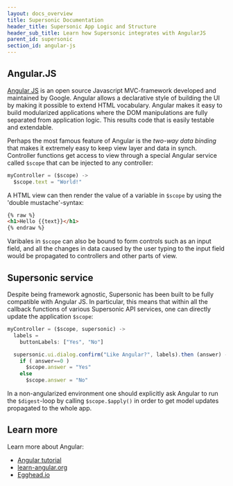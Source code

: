 ```yaml
---
layout: docs_overview
title: Supersonic Documentation
header_title: Supersonic App Logic and Structure
header_sub_title: Learn how Supersonic integrates with AngularJS
parent_id: supersonic
section_id: angular-js
---
```


## Angular.JS

[Angular JS](https://angularjs.org/) is an open source Javascript MVC-framework developed and maintained by Google. Angular allows a declarative style of building the UI by making it possible to extend HTML vocabulary. Angular makes it easy to build modularized applications where the DOM manipulations are fully separated from application logic. This results code that is easily testable and extendable.

Perhaps the most famous feature of Angular is the _two-way data binding_
that makes it extremely easy to keep view layer and data in synch. Controller functions get access to view through a special Angular service called `$scope` that can be injected to any controller:

```js
myController = ($scope) ->
  $scope.text = "World!"
```

A HTML view can then render the value of a variable in `$scope` by using the 'double mustache'-syntax:


```html
{% raw %}
<h1>Hello {{text}}</h1>
{% endraw %}
```

Varibales in `$scope` can also be bound to form controls such as an input field, and all the changes in data caused by the user typing to the input field would be propagated to controllers and other parts of view.

## Supersonic service

Despite being framework agnostic, Supersonic has been built to be fully compatible with Angular JS. In particular, this means that within all the callback functions of various Supersonic API services, one can directly update the application `$scope`:

```js
myController = ($scope, supersonic) ->
  labels =
    buttonLabels: ["Yes", "No"]

  supersonic.ui.dialog.confirm("Like Angular?", labels).then (answer) ->
    if ( answer==0 )
      $scope.answer = "Yes"
    else
      $scope.answer = "No"
```

In a non-angularized environment one should explicitly ask Angular to run the `$digest`-loop by calling `$scope.$apply()` in order to get model updates propagated to the whole app.

## Learn more

Learn more about Angular:

 - [Angular tutorial](https://docs.angularjs.org/tutorial)
 - [learn-angular.org](http://www.learn-angular.org/)
 - [Egghead.io](https://egghead.io/technologies/angularjs/)